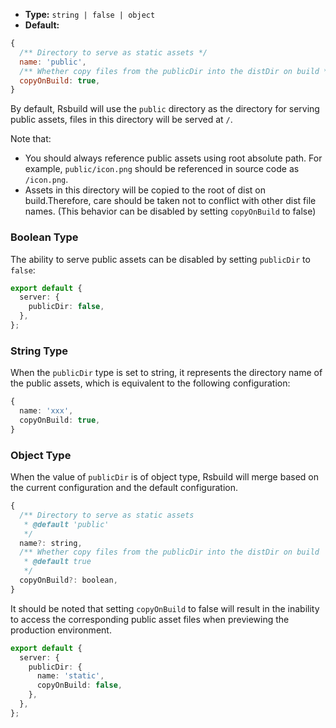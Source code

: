 - **Type:** `string | false | object`
- **Default:**

```js
{
  /** Directory to serve as static assets */
  name: 'public',
  /** Whether copy files from the publicDir into the distDir on build */
  copyOnBuild: true,
}
```

By default, Rsbuild will use the `public` directory as the directory for serving public assets, files in this directory will be served at `/`.

Note that:

- You should always reference public assets using root absolute path. For example, `public/icon.png` should be referenced in source code as `/icon.png`.
- Assets in this directory will be copied to the root of dist on build.Therefore, care should be taken not to conflict with other dist file names. (This behavior can be disabled by setting `copyOnBuild` to false)

### Boolean Type

The ability to serve public assets can be disabled by setting `publicDir` to `false`:

```ts
export default {
  server: {
    publicDir: false,
  },
};
```

### String Type

When the `publicDir` type is set to string, it represents the directory name of the public assets, which is equivalent to the following configuration:

```ts
{
  name: 'xxx',
  copyOnBuild: true,
}
```

### Object Type

When the value of `publicDir` is of object type, Rsbuild will merge based on the current configuration and the default configuration.

```js
{
  /** Directory to serve as static assets
   * @default 'public'
   */
  name?: string,
  /** Whether copy files from the publicDir into the distDir on build
   * @default true
   */
  copyOnBuild?: boolean,
}
```

It should be noted that setting `copyOnBuild` to false will result in the inability to access the corresponding public asset files when previewing the production environment.

```ts
export default {
  server: {
    publicDir: {
      name: 'static',
      copyOnBuild: false,
    },
  },
};
```
